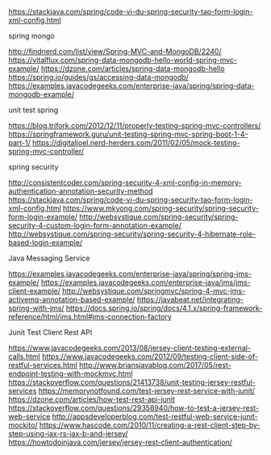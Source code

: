 
https://stackjava.com/spring/code-vi-du-spring-security-tao-form-login-xml-config.html

spring mongo

http://findnerd.com/list/view/Spring-MVC-and-MongoDB/2240/
https://vitalflux.com/spring-data-mongodb-hello-world-spring-mvc-example/
https://dzone.com/articles/spring-data-mongodb-hello
https://spring.io/guides/gs/accessing-data-mongodb/
https://examples.javacodegeeks.com/enterprise-java/spring/spring-data-mongodb-example/

unit test spring

https://blog.trifork.com/2012/12/11/properly-testing-spring-mvc-controllers/
https://springframework.guru/unit-testing-spring-mvc-spring-boot-1-4-part-1/
https://digitaljoel.nerd-herders.com/2011/02/05/mock-testing-spring-mvc-controller/

spring security

http://consistentcoder.com/spring-security-4-xml-config-in-memory-authentication-annotation-security-method
https://stackjava.com/spring/code-vi-du-spring-security-tao-form-login-xml-config.html
https://www.mkyong.com/spring-security/spring-security-form-login-example/
http://websystique.com/spring-security/spring-security-4-custom-login-form-annotation-example/
http://websystique.com/spring-security/spring-security-4-hibernate-role-based-login-example/

Java Messaging Service

https://examples.javacodegeeks.com/enterprise-java/spring/spring-jms-example/
https://examples.javacodegeeks.com/enterprise-java/jms/jms-client-example/
http://websystique.com/springmvc/spring-4-mvc-jms-activemq-annotation-based-example/
https://javabeat.net/integrating-spring-with-jms/
https://docs.spring.io/spring/docs/4.1.x/spring-framework-reference/html/jms.html#jms-connection-factory

Junit Test Client Rest API

https://www.javacodegeeks.com/2013/08/jersey-client-testing-external-calls.html
https://www.javacodegeeks.com/2012/09/testing-client-side-of-restful-services.html
http://www.briansjavablog.com/2017/05/rest-endpoint-testing-with-mockmvc.html
https://stackoverflow.com/questions/21413738/unit-testing-jersey-restful-services
https://memorynotfound.com/test-jersey-rest-service-with-junit/
https://dzone.com/articles/how-test-rest-api-junit
https://stackoverflow.com/questions/29358940/how-to-test-a-jersey-rest-web-service
http://appsdeveloperblog.com/test-restful-web-service-junit-mockito/
https://www.hascode.com/2010/11/creating-a-rest-client-step-by-step-using-jax-rs-jax-b-and-jersey/
https://howtodoinjava.com/jersey/jersey-rest-client-authentication/

